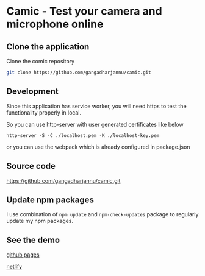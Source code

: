 # Camic - Test your camera and microphone online

## Clone the application

Clone the comic repository

```bash
git clone https://github.com/gangadharjannu/camic.git
```

## Development

Since this application has service worker, you will need https to test the functionality properly in local.

So you can use http-server with user generated certificates like below

```
http-server -S -C ./localhost.pem -K ./localhost-key.pem
```

or you can use the webpack which is already configured in package.json

## Source code

https://github.com/gangadharjannu/camic.git

## Update npm packages

I use combination of `npm update` and `npm-check-updates` package to regularly update my npm packages.

## See the demo

[github pages](https://gangadharjannu.github.io/camic)

[netlify](https://camic.netlify.app)
